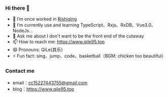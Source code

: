 ### Hi there 👋

<!--
**Bourne115/Bourne115** is a ✨ _special_ ✨ repository because its `README.md` (this file) appears on your GitHub profile.
### Github
![](https://github-readme-stats.vercel.app/api?username=Bourne115&show_icons=true&theme=tokyonight)
Here are some ideas to get you started:

- 🔭 I’m currently working on ...
- 🌱 I’m currently learning ...
- 👯 I’m looking to collaborate on ...
- 🤔 I’m looking for help with ...
- 💬 Ask me about ...
- 📫 How to reach me: ...
- 😄 Pronouns: ...
- ⚡ Fun fact: ...
-->

- 🔭 I’m once worked in [Rishiqing](https://www.rishiqing.com)
- 🌱 I’m currently use and learning TypeScript、Rxjs、RxDB、Vue3.0、NodeJs...
- 💬 Ask me about I don't want to be the front end of the cutaway
- 📫 How to reach me: https://www.qile95.top
- 😄 Pronouns: QiLe(其乐)
- ⚡ Fun fact: sing、jump、code、basketball（BGM: chicken too beautiful）


### Contact me
- email：cc15227443755@gmail.com
- blog：https://www.qile95.top

